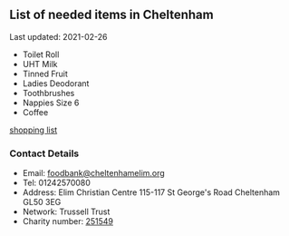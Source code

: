 <!-- summary_marker starts -->
## List of needed items in Cheltenham

Last updated: 2021-02-26

- Toilet Roll
- UHT Milk
- Tinned Fruit
- Ladies Deodorant
- Toothbrushes
- Nappies Size 6
- Coffee
<!-- summary_marker ends -->

[shopping list](https://cheltenham.foodbank.org.uk/give-help/donate-food/)

### Contact Details

<!-- contact_marker starts -->
- Email: foodbank@cheltenhamelim.org
- Tel: 01242570080
- Address: Elim Christian Centre 115-117 St George's Road Cheltenham GL50 3EG
- Network: Trussell Trust
- Charity number: [251549](https://register-of-charities.charitycommission.gov.uk/charity-details/?regid=251549&subid=0)
<!-- contact_marker ends -->
